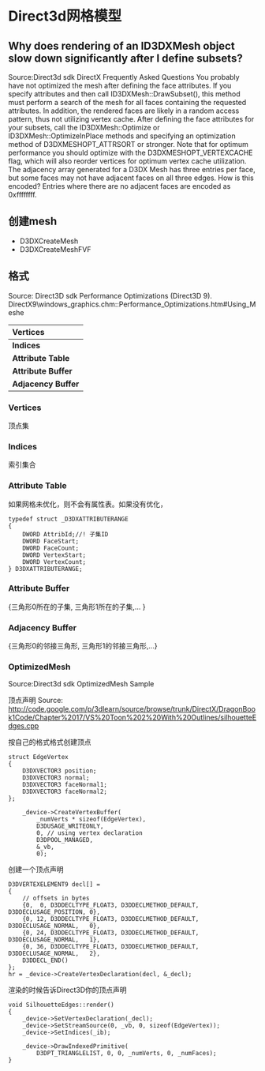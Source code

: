 

<a href='Hidden comment: 
This text will be removed from the rendered page.
'></a>


# Direct3d网格模型 #

## Why does rendering of an ID3DXMesh object slow down significantly after I define subsets? ##

Source:Direct3d sdk DirectX Frequently Asked Questions
You probably have not optimized the mesh after defining the face attributes. If you specify attributes and then call ID3DXMesh::DrawSubset(), this method must perform a search of the mesh for all faces containing the requested attributes. In addition, the rendered faces are likely in a random access pattern, thus not utilizing vertex cache. After defining the face attributes for your subsets, call the ID3DXMesh::Optimize or ID3DXMesh::OptimizeInPlace methods and specifying an optimization method of D3DXMESHOPT\_ATTRSORT or stronger. Note that for optimum performance you should optimize with the D3DXMESHOPT\_VERTEXCACHE flag, which will also reorder vertices for optimum vertex cache utilization. The adjacency array generated for a D3DX Mesh has three entries per face, but some faces may not have adjacent faces on all three edges. How is this encoded? Entries where there are no adjacent faces are encoded as 0xffffffff.

## 创建mesh ##

  * D3DXCreateMesh
  * D3DXCreateMeshFVF

## 格式 ##
Source: Direct3D sdk Performance Optimizations (Direct3D 9).
DirectX9\\windows\_graphics.chm::Performance\_Optimizations.htm\#Using\_Meshe

| **Vertices**|
|:------------|
| **Indices** |
| **Attribute Table** |
| **Attribute Buffer** |
| **Adjacency Buffer** |

### Vertices ###
顶点集

### Indices ###
索引集合

### Attribute Table ###
如果网格未优化，则不会有属性表。如果没有优化，
```
typedef struct _D3DXATTRIBUTERANGE
{
    DWORD AttribId;//! 子集ID
    DWORD FaceStart;
    DWORD FaceCount;
    DWORD VertexStart;
    DWORD VertexCount;
} D3DXATTRIBUTERANGE;
```

### Attribute Buffer ###
{三角形0所在的子集, 三角形1所在的子集,… }

### Adjacency Buffer ###
{三角形0的邻接三角形, 三角形1的邻接三角形,…}

### OptimizedMesh ###
Source:Direct3d sdk OptimizedMesh Sample


顶点声明
Source:
http://code.google.com/p/3dlearn/source/browse/trunk/DirectX/DragonBook1Code/Chapter%2017/VS%20Toon%202%20With%20Outlines/silhouetteEdges.cpp

按自己的格式格式创建顶点
```
struct EdgeVertex
{
	D3DXVECTOR3 position;
	D3DXVECTOR3 normal;
	D3DXVECTOR3 faceNormal1;
	D3DXVECTOR3 faceNormal2;
};

	_device->CreateVertexBuffer(
		_numVerts * sizeof(EdgeVertex),
		D3DUSAGE_WRITEONLY,
		0, // using vertex declaration
		D3DPOOL_MANAGED,
		&_vb,
		0);
```

创建一个顶点声明
```
D3DVERTEXELEMENT9 decl[] = 
{
	// offsets in bytes
	{0,  0, D3DDECLTYPE_FLOAT3, D3DDECLMETHOD_DEFAULT, D3DDECLUSAGE_POSITION, 0},
	{0, 12, D3DDECLTYPE_FLOAT3, D3DDECLMETHOD_DEFAULT, D3DDECLUSAGE_NORMAL,   0},
	{0, 24, D3DDECLTYPE_FLOAT3, D3DDECLMETHOD_DEFAULT, D3DDECLUSAGE_NORMAL,   1},
	{0, 36, D3DDECLTYPE_FLOAT3, D3DDECLMETHOD_DEFAULT, D3DDECLUSAGE_NORMAL,   2},
	D3DDECL_END()
};
hr = _device->CreateVertexDeclaration(decl, &_decl);

```

渲染的时候告诉Direct3D你的顶点声明
```
void SilhouetteEdges::render()
{
	_device->SetVertexDeclaration(_decl);
	_device->SetStreamSource(0, _vb, 0, sizeof(EdgeVertex));
	_device->SetIndices(_ib);

	_device->DrawIndexedPrimitive(
		D3DPT_TRIANGLELIST, 0, 0, _numVerts, 0, _numFaces);
}
```